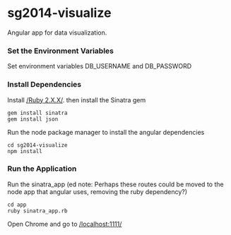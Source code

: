 sg2014-visualize
================

Angular app for data visualization.

### Set the Environment Variables
Set environment variables DB_USERNAME and DB_PASSWORD

### Install Dependencies

Install [/Ruby 2.X.X/](https://www.ruby-lang.org/en/downloads/). then install the Sinatra gem
```
gem install sinatra
gem install json
```
Run the node package manager to install the angular dependencies
```
cd sg2014-visualize
npm install
```

### Run the Application

Run the sinatra_app
(ed note: Perhaps these routes could be moved to the node app that angular uses, removing the ruby dependency?)

```
cd app
ruby sinatra_app.rb
```

Open Chrome and go to [/localhost:1111/](http://localhost:1111/)

